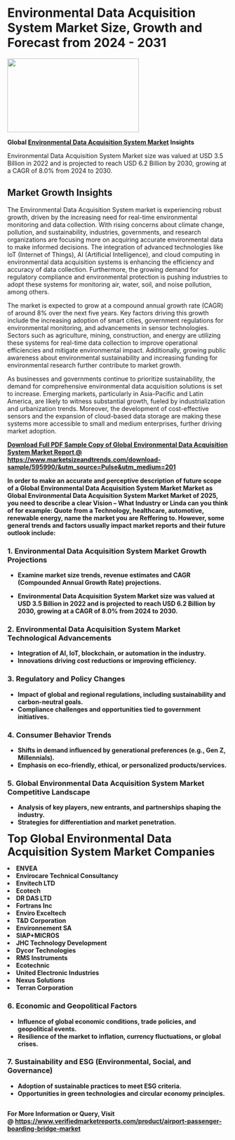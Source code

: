 <H1>Environmental Data Acquisition System Market Size, Growth and Forecast from 2024 - 2031</H1><img class="aligncenter size-medium wp-image-584254" src="https://thirdeyenews.in/wp-content/uploads/2024/09/Global-Market-Research-300x168.jpeg" alt="" width="300" height="168" /><p><strong>Global&nbsp;<a href="https://www.marketsizeandtrends.com/download-sample/595990/&amp;utm_source=Pulse&amp;utm_medium=201">Environmental Data Acquisition System Market</a> Insights</strong></p><p>Environmental Data Acquisition System Market size was valued at USD 3.5 Billion in 2022 and is projected to reach USD 6.2 Billion by 2030, growing at a CAGR of 8.0% from 2024 to 2030.</p><p><h2>Market Growth Insights</h2> <p>The Environmental Data Acquisition System market is experiencing robust growth, driven by the increasing need for real-time environmental monitoring and data collection. With rising concerns about climate change, pollution, and sustainability, industries, governments, and research organizations are focusing more on acquiring accurate environmental data to make informed decisions. The integration of advanced technologies like IoT (Internet of Things), AI (Artificial Intelligence), and cloud computing in environmental data acquisition systems is enhancing the efficiency and accuracy of data collection. Furthermore, the growing demand for regulatory compliance and environmental protection is pushing industries to adopt these systems for monitoring air, water, soil, and noise pollution, among others.</p> <p><strong><a href="#"></a></strong></p> <p>The market is expected to grow at a compound annual growth rate (CAGR) of around 8% over the next five years. Key factors driving this growth include the increasing adoption of smart cities, government regulations for environmental monitoring, and advancements in sensor technologies. Sectors such as agriculture, mining, construction, and energy are utilizing these systems for real-time data collection to improve operational efficiencies and mitigate environmental impact. Additionally, growing public awareness about environmental sustainability and increasing funding for environmental research further contribute to market growth.</p> <p>As businesses and governments continue to prioritize sustainability, the demand for comprehensive environmental data acquisition solutions is set to increase. Emerging markets, particularly in Asia-Pacific and Latin America, are likely to witness substantial growth, fueled by industrialization and urbanization trends. Moreover, the development of cost-effective sensors and the expansion of cloud-based data storage are making these systems more accessible to small and medium enterprises, further driving market adoption.</p> <p><strong><a href="#"></p><p><span class=""><strong>Download Full PDF Sample Copy of Global Environmental Data Acquisition System Market Report</strong> @ <a href="https://www.marketsizeandtrends.com/download-sample/595990/&amp;utm_source=Pulse&amp;utm_medium=201" target="_blank">https://www.marketsizeandtrends.com/download-sample/595990/&amp;utm_source=Pulse&amp;utm_medium=201</a></span></p><p>In order to make an accurate and perceptive description of future scope of a Global&nbsp;Environmental Data Acquisition System Market Market as Global&nbsp;Environmental Data Acquisition System Market Market of 2025, you need to describe a clear Vision &ndash; What Industry or Linda can you think of for example: Quote from a Technology, healthcare, automotive, renewable energy, name the market you are Reffering to. However, some general trends and factors usually impact market reports and their future outlook include:</p><h3>1.&nbsp;<strong>Environmental Data Acquisition System Market Growth Projections</strong></h3><ul><li>Examine market size trends, revenue estimates and CAGR (Compounded Annual Growth Rate) projections.</li><li><p>Environmental Data Acquisition System Market size was valued at USD 3.5 Billion in 2022 and is projected to reach USD 6.2 Billion by 2030, growing at a CAGR of 8.0% from 2024 to 2030.</p></li></ul><h3>2.&nbsp;<strong>Environmental Data Acquisition System Market Technological Advancements</strong></h3><ul><li>Integration of AI, IoT, blockchain, or automation in the industry.</li><li>Innovations driving cost reductions or improving efficiency.</li></ul><h3>3.&nbsp;<strong>Regulatory and Policy Changes</strong></h3><ul><li>Impact of global and regional regulations, including sustainability and carbon-neutral goals.</li><li>Compliance challenges and opportunities tied to government initiatives.</li></ul><h3>4.&nbsp;<strong>Consumer Behavior Trends</strong></h3><ul><li>Shifts in demand influenced by generational preferences (e.g., Gen Z, Millennials).</li><li>Emphasis on eco-friendly, ethical, or personalized products/services.</li></ul><h3>5.&nbsp;<strong>Global Environmental Data Acquisition System Market Competitive Landscape</strong></h3><ul><li>Analysis of key players, new entrants, and partnerships shaping the industry.</li><li>Strategies for differentiation and market penetration.</li></ul><p data-pm-slice="1 1 []"><span style="color: inherit; font-family: inherit; font-size: 25px;">Top Global Environmental Data Acquisition System Market Companies</span></p><div class="" data-test-id=""><p><li>ENVEA</li><li> Envirocare Technical Consultancy</li><li> Envitech LTD</li><li> Ecotech</li><li> DR DAS LTD</li><li> Fortrans Inc</li><li> Enviro Exceltech</li><li> T&D Corporation</li><li> Environnement SA</li><li> SIAP+MICROS</li><li> JHC Technology Development</li><li> Dycor Technologies</li><li> RMS Instruments</li><li> Ecotechnic</li><li> United Electronic Industries</li><li> Nexus Solutions</li><li> Terran Corporation</li></p></div><h3>6.&nbsp;<strong>Economic and Geopolitical Factors</strong></h3><ul><li>Influence of global economic conditions, trade policies, and geopolitical events.</li><li>Resilience of the market to inflation, currency fluctuations, or global crises.</li></ul><h3>7.&nbsp;<strong>Sustainability and ESG (Environmental, Social, and Governance)</strong></h3><ul><li>Adoption of sustainable practices to meet ESG criteria.</li><li>Opportunities in green technologies and circular economy principles.</li></ul><h2><strong style="font-size: 14px;">For More Information or Query, Visit @&nbsp;</strong><a style="background-color: #ffffff; font-size: 14px;" href="https://www.marketsizeandtrends.com/report/environmental-data-acquisition-system-market/" target="_blank">https://www.verifiedmarketreports.com/product/airport-passenger-boarding-bridge-market</a></h2>
